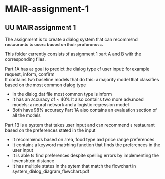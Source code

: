 # MAIR-assignment-1
## UU MAIR assignment 1
The assignment is to create a dialog system that can recommend restaurants to users based on their preferences.

This folder currently consists of assignment 1 part A and B with the corresponding files.


Part 1A has as goal to predict the dialog type of user input: for example request, inform, confirm <br>
It contains two baseline models that do this: a majority model that classifies based on the most common dialog type <br>
- In the dialog.dat file most common type is inform
- It has an accuracy of ~ 40%
It also contains two more advanced models: a neural network and a logistic regression model <br>
- Both have 98% accuracy
Part 1A also contains an evaluation section of all the models


Part 1B is a system that takes user input and can recommend a restaurant based on the preferences stated in the input <br>
- It recommends based on area, food type and price range preferences
- It contains a keyword matching function that finds the preferences in the user input 
- It is able to find preferences despite spelling errors by implementing the levenshtein distance
- It has multiple states in the sytem that match the flowchart in system_dialog_diagram_flowchart.pdf
